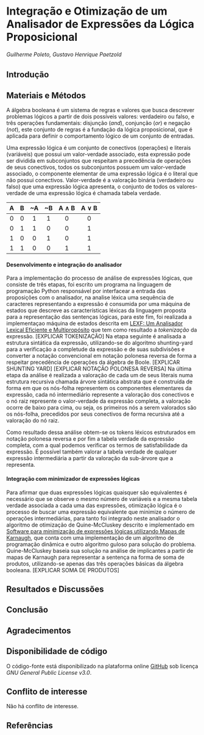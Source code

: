 # Integração e Otimização de um Analisador de Expressões da Lógica Proposicional

###### Guilherme Poleto, Gustavo Henrique Paetzold

## Introdução

## Materiais e Métodos

A álgebra booleana é um sistema de regras e valores que busca descrever problemas lógicos a partir de dois possíveis valores: verdadeiro ou falso, e três operações fundamentais: disjunção (_and_), conjunção (_or_) e negação (_not_), este conjunto de regras é a fundação da lógica proposicional, que é aplicada para definir o comportamento lógico de um conjunto de entradas.

Uma expressão lógica é um conjunto de conectivos (operações) e literais (variáveis) que possui um valor-verdade associado, esta expressão pode ser dividida em subconjuntos que respeitam a precedência de operações de seus conectivos, todos os subconjuntos possuem um valor-verdade associado, o componente elementar de uma expressão lógica é o literal que não possui conectivos. Valor-verdade é a valoração binária (verdadeiro ou falso) que uma expressão lógica apresenta, o conjunto de todos os valores-verdade de uma expressão lógica é chamada tabela verdade.

| A | B | ~A | ~B | A ∧ B | A ∨ B |
|:-:|:-:|:-:|:-:|:-:|:-:|
| 0 | 0 | 1 | 1 | 0 | 0 |
| 0 | 1 | 1 | 0 | 0 | 1 |
| 1 | 0 | 0 | 1 | 0 | 1 |
| 1 | 1 | 0 | 0 | 1 | 1 |

#### Desenvolvimento e integração do analisador

Para a implementação do processo de análise de expressões lógicas, que consiste de três etapas, foi escrito um programa na linguagem de programação Python responsável por interfacear a entrada das proposições com o analisador, na analise léxica uma sequência de caracteres representando a expressão é consumida por uma máquina de estados que descreve as características léxicas da linguagem proposta para a representação das sentenças lógicas, para este fim, foi realizada a implementaçao máquina de estados descrita em [LEXF: Um Analisador Lexical Eficiente
e Multipropósito](https://eventos.utfpr.edu.br//sicite/sicite2020/paper/view/7353) que tem como resultado a _tokenização_ da expressão. [EXPLICAR TOKENIZAÇÃO] Na etapa seguinte é analisada a estrutura sintática da expressão, utilizando-se do algoritmo shunting-yard para a verificação a completude da expressão e de suas subdivisões e converter a notação convencional em notação polonesa reversa de forma a respeitar precedência de operações da álgebra de Boole. [EXPLICAR SHUNTING YARD] [EXPLICAR NOTAÇÃO POLONESA REVERSA] Na última etapa da análise é realizada a valoração de cada um de seus literais numa estrutura recursiva chamada árvore sintática abstrata que é construída de forma em que os nós-folha representem os componentes elementares da expressão, cada nó intermediário represente a valoração dos conectivos e o nó raiz represente o valor-verdade da expressão completa, a valoração ocorre de baixo para cima, ou seja, os primeiros nós a serem valorados são os nós-folha, precedidos por seus conectivos de forma recursiva até a valoração do nó raiz.

Como resultado dessa análise obtem-se os tokens léxicos estruturados em notação polonesa reversa e por fim a tabela verdade da expressão completa, com a qual podemos verificar os termos de satisfabilidade da expressão. É possível também valorar a tabela verdade de qualquer expressão intermediária a partir da valoração da sub-árvore que a representa.

#### Integração com minimizador de expressões lógicas

Para afirmar que duas expressões lógicas quaisquer são equivalentes é necessário que se observe o mesmo número de variáveis e a mesma tabela verdade associada a cada uma das expressões, otimização lógica é o processo de buscar uma expressão equivalente que minimize o número de operações intermediárias, para tanto foi integrado neste analisador o algoritmo de otimização de Quine-McCluskey descrito e implementado em [Software para minimização de expressões lógicas utilizando Mapas de Karnaugh](https://eventos.utfpr.edu.br//sicite/sicite2020/paper/view/6073), que conta com uma implementação de um algoritmo de programação dinâmica e outro algoritmo guloso para solução do problema. Quine-McCluskey baseia sua solução na análise de implicantes a partir de mapas de Karnaugh para representar a sentença na forma de soma de produtos, utilizando-se apenas das três operações básicas da álgebra booleana. [EXPLICAR SOMA DE PRODUTOS]

## Resultados e Discussões

## Conclusão

## Agradecimentos

## Disponibilidade de código

O código-fonte está disponibilizado na plataforma online [GitHub](github.com/GPoleto27/logic-prober) sob licença _GNU General Public License v3.0_.

## Conflito de interesse
Não há conflito de interesse.

## Referências
